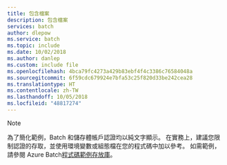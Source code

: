 ```yaml
---
title: 包含檔案
description: 包含檔案
services: batch
author: dlepow
ms.service: batch
ms.topic: include
ms.date: 10/02/2018
ms.author: danlep
ms.custom: include file
ms.openlocfilehash: 4bca79fc4273a429b83ebf4f4c3386c76584048a
ms.sourcegitcommit: 6f59cdc679924e7bfa53c25f820d33be242cea28
ms.translationtype: HT
ms.contentlocale: zh-TW
ms.lasthandoff: 10/05/2018
ms.locfileid: "48817274"
---
```

> [!NOTE]
> 為了簡化範例，Batch 和儲存體帳戶認證均以純文字顯示。 在實務上，建議您限制認證的存取，並使用環境變數或組態檔在您的程式碼中加以參考。 如需範例，請參閱 Azure Batch[程式碼範例存放庫](https://github.com/Azure-Samples/azure-batch-samples)。
>
